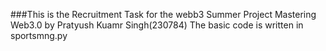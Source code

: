###This is the Recruitment Task for the webb3 Summer Project Mastering Web3.0 by Pratyush Kuamr Singh(230784)
The basic code is written in sportsmng.py
